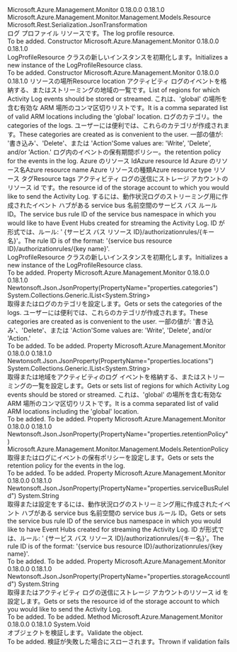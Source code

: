 <Type Name="LogProfileResource" FullName="Microsoft.Azure.Management.Monitor.Management.Models.LogProfileResource">
  <TypeSignature Language="C#" Value="public class LogProfileResource : Microsoft.Azure.Management.Monitor.Management.Models.Resource" />
  <TypeSignature Language="ILAsm" Value=".class public auto ansi beforefieldinit LogProfileResource extends Microsoft.Azure.Management.Monitor.Management.Models.Resource" />
  <TypeSignature Language="DocId" Value="T:Microsoft.Azure.Management.Monitor.Management.Models.LogProfileResource" />
  <TypeSignature Language="VB.NET" Value="Public Class LogProfileResource&#xA;Inherits Resource" />
  <TypeSignature Language="F#" Value="type LogProfileResource = class&#xA;    inherit Resource" />
  <AssemblyInfo>
    <AssemblyName>Microsoft.Azure.Management.Monitor</AssemblyName>
    <AssemblyVersion>0.18.0.0</AssemblyVersion>
    <AssemblyVersion>0.18.1.0</AssemblyVersion>
  </AssemblyInfo>
  <Base>
    <BaseTypeName>Microsoft.Azure.Management.Monitor.Management.Models.Resource</BaseTypeName>
  </Base>
  <Interfaces />
  <Attributes>
    <Attribute>
      <AttributeName>Microsoft.Rest.Serialization.JsonTransformation</AttributeName>
    </Attribute>
  </Attributes>
  <Docs>
    <summary>
            <span data-ttu-id="4afbb-101">ログ プロファイル リソースです。</span><span class="sxs-lookup"><span data-stu-id="4afbb-101">The log profile resource.</span></span>
            </summary>
    <remarks>To be added.</remarks>
  </Docs>
  <Members>
    <Member MemberName=".ctor">
      <MemberSignature Language="C#" Value="public LogProfileResource ();" />
      <MemberSignature Language="ILAsm" Value=".method public hidebysig specialname rtspecialname instance void .ctor() cil managed" />
      <MemberSignature Language="DocId" Value="M:Microsoft.Azure.Management.Monitor.Management.Models.LogProfileResource.#ctor" />
      <MemberSignature Language="VB.NET" Value="Public Sub New ()" />
      <MemberType>Constructor</MemberType>
      <AssemblyInfo>
        <AssemblyName>Microsoft.Azure.Management.Monitor</AssemblyName>
        <AssemblyVersion>0.18.0.0</AssemblyVersion>
        <AssemblyVersion>0.18.1.0</AssemblyVersion>
      </AssemblyInfo>
      <Parameters />
      <Docs>
        <summary>
            <span data-ttu-id="4afbb-102">LogProfileResource クラスの新しいインスタンスを初期化します。</span><span class="sxs-lookup"><span data-stu-id="4afbb-102">Initializes a new instance of the LogProfileResource class.</span></span>
            </summary>
        <remarks>To be added.</remarks>
      </Docs>
    </Member>
    <Member MemberName=".ctor">
      <MemberSignature Language="C#" Value="public LogProfileResource (string location, System.Collections.Generic.IList&lt;string&gt; locations, System.Collections.Generic.IList&lt;string&gt; categories, Microsoft.Azure.Management.Monitor.Management.Models.RetentionPolicy retentionPolicy, string id = null, string name = null, string type = null, System.Collections.Generic.IDictionary&lt;string,string&gt; tags = null, string storageAccountId = null, string serviceBusRuleId = null);" />
      <MemberSignature Language="ILAsm" Value=".method public hidebysig specialname rtspecialname instance void .ctor(string location, class System.Collections.Generic.IList`1&lt;string&gt; locations, class System.Collections.Generic.IList`1&lt;string&gt; categories, class Microsoft.Azure.Management.Monitor.Management.Models.RetentionPolicy retentionPolicy, string id, string name, string type, class System.Collections.Generic.IDictionary`2&lt;string, string&gt; tags, string storageAccountId, string serviceBusRuleId) cil managed" />
      <MemberSignature Language="DocId" Value="M:Microsoft.Azure.Management.Monitor.Management.Models.LogProfileResource.#ctor(System.String,System.Collections.Generic.IList{System.String},System.Collections.Generic.IList{System.String},Microsoft.Azure.Management.Monitor.Management.Models.RetentionPolicy,System.String,System.String,System.String,System.Collections.Generic.IDictionary{System.String,System.String},System.String,System.String)" />
      <MemberSignature Language="F#" Value="new Microsoft.Azure.Management.Monitor.Management.Models.LogProfileResource : string * System.Collections.Generic.IList&lt;string&gt; * System.Collections.Generic.IList&lt;string&gt; * Microsoft.Azure.Management.Monitor.Management.Models.RetentionPolicy * string * string * string * System.Collections.Generic.IDictionary&lt;string, string&gt; * string * string -&gt; Microsoft.Azure.Management.Monitor.Management.Models.LogProfileResource" Usage="new Microsoft.Azure.Management.Monitor.Management.Models.LogProfileResource (location, locations, categories, retentionPolicy, id, name, type, tags, storageAccountId, serviceBusRuleId)" />
      <MemberType>Constructor</MemberType>
      <AssemblyInfo>
        <AssemblyName>Microsoft.Azure.Management.Monitor</AssemblyName>
        <AssemblyVersion>0.18.0.0</AssemblyVersion>
        <AssemblyVersion>0.18.1.0</AssemblyVersion>
      </AssemblyInfo>
      <Parameters>
        <Parameter Name="location" Type="System.String" />
        <Parameter Name="locations" Type="System.Collections.Generic.IList&lt;System.String&gt;" />
        <Parameter Name="categories" Type="System.Collections.Generic.IList&lt;System.String&gt;" />
        <Parameter Name="retentionPolicy" Type="Microsoft.Azure.Management.Monitor.Management.Models.RetentionPolicy" />
        <Parameter Name="id" Type="System.String" />
        <Parameter Name="name" Type="System.String" />
        <Parameter Name="type" Type="System.String" />
        <Parameter Name="tags" Type="System.Collections.Generic.IDictionary&lt;System.String,System.String&gt;" />
        <Parameter Name="storageAccountId" Type="System.String" />
        <Parameter Name="serviceBusRuleId" Type="System.String" />
      </Parameters>
      <Docs>
        <param name="location"><span data-ttu-id="4afbb-103">リソースの場所</span><span class="sxs-lookup"><span data-stu-id="4afbb-103">Resource location</span></span></param>
        <param name="locations"><span data-ttu-id="4afbb-104">アクティビティ ログのイベントを格納する、またはストリーミングの地域の一覧です。</span><span class="sxs-lookup"><span data-stu-id="4afbb-104">List of regions for which Activity Log events should be stored or streamed.</span></span> <span data-ttu-id="4afbb-105">これは、'global' の場所を含む有効な ARM 場所のコンマ区切りリストです。</span><span class="sxs-lookup"><span data-stu-id="4afbb-105">It is a comma separated list of valid ARM locations including the 'global' location.</span></span></param>
        <param name="categories"><span data-ttu-id="4afbb-106">ログのカテゴリ。</span><span class="sxs-lookup"><span data-stu-id="4afbb-106">the categories of the logs.</span></span> <span data-ttu-id="4afbb-107">ユーザーには便利では、これらのカテゴリが作成されます。</span><span class="sxs-lookup"><span data-stu-id="4afbb-107">These categories are created as is convenient to the user.</span></span> <span data-ttu-id="4afbb-108">一部の値が: '書き込み'、'Delete'、または 'Action'</span><span class="sxs-lookup"><span data-stu-id="4afbb-108">Some values are: 'Write', 'Delete', and/or 'Action.'</span></span></param>
        <param name="retentionPolicy"><span data-ttu-id="4afbb-109">ログ内のイベントの保有期間ポリシー。</span><span class="sxs-lookup"><span data-stu-id="4afbb-109">the retention policy for the events in the log.</span></span></param>
        <param name="id"><span data-ttu-id="4afbb-110">Azure のリソース Id</span><span class="sxs-lookup"><span data-stu-id="4afbb-110">Azure resource Id</span></span></param>
        <param name="name"><span data-ttu-id="4afbb-111">Azure のリソース名</span><span class="sxs-lookup"><span data-stu-id="4afbb-111">Azure resource name</span></span></param>
        <param name="type"><span data-ttu-id="4afbb-112">Azure リソースの種類</span><span class="sxs-lookup"><span data-stu-id="4afbb-112">Azure resource type</span></span></param>
        <param name="tags"><span data-ttu-id="4afbb-113">リソース タグ</span><span class="sxs-lookup"><span data-stu-id="4afbb-113">Resource tags</span></span></param>
        <param name="storageAccountId"><span data-ttu-id="4afbb-114">アクティビティ ログの送信にストレージ アカウントのリソース id です。</span><span class="sxs-lookup"><span data-stu-id="4afbb-114">the resource id of the storage account to which you would like to send the Activity Log.</span></span></param>
        <param name="serviceBusRuleId"><span data-ttu-id="4afbb-115">するには、動作状況ログのストリーミング用に作成されたイベント ハブがある service bus 名前空間のサービス バス ルール ID。</span><span class="sxs-lookup"><span data-stu-id="4afbb-115">The service bus rule ID of the service bus namespace in which you would like to have Event Hubs created for streaming the Activity Log.</span></span> <span data-ttu-id="4afbb-116">ID が形式では、ルール: ' {サービス バス リソース ID}/authorizationrules/{キー名}'。</span><span class="sxs-lookup"><span data-stu-id="4afbb-116">The rule ID is of the format: '{service bus resource ID}/authorizationrules/{key name}'.</span></span></param>
        <summary>
            <span data-ttu-id="4afbb-117">LogProfileResource クラスの新しいインスタンスを初期化します。</span><span class="sxs-lookup"><span data-stu-id="4afbb-117">Initializes a new instance of the LogProfileResource class.</span></span>
            </summary>
        <remarks>To be added.</remarks>
      </Docs>
    </Member>
    <Member MemberName="Categories">
      <MemberSignature Language="C#" Value="public System.Collections.Generic.IList&lt;string&gt; Categories { get; set; }" />
      <MemberSignature Language="ILAsm" Value=".property instance class System.Collections.Generic.IList`1&lt;string&gt; Categories" />
      <MemberSignature Language="DocId" Value="P:Microsoft.Azure.Management.Monitor.Management.Models.LogProfileResource.Categories" />
      <MemberSignature Language="VB.NET" Value="Public Property Categories As IList(Of String)" />
      <MemberSignature Language="F#" Value="member this.Categories : System.Collections.Generic.IList&lt;string&gt; with get, set" Usage="Microsoft.Azure.Management.Monitor.Management.Models.LogProfileResource.Categories" />
      <MemberType>Property</MemberType>
      <AssemblyInfo>
        <AssemblyName>Microsoft.Azure.Management.Monitor</AssemblyName>
        <AssemblyVersion>0.18.0.0</AssemblyVersion>
        <AssemblyVersion>0.18.1.0</AssemblyVersion>
      </AssemblyInfo>
      <Attributes>
        <Attribute>
          <AttributeName>Newtonsoft.Json.JsonProperty(PropertyName="properties.categories")</AttributeName>
        </Attribute>
      </Attributes>
      <ReturnValue>
        <ReturnType>System.Collections.Generic.IList&lt;System.String&gt;</ReturnType>
      </ReturnValue>
      <Docs>
        <summary>
            <span data-ttu-id="4afbb-118">取得またはログのカテゴリを設定します。</span><span class="sxs-lookup"><span data-stu-id="4afbb-118">Gets or sets the categories of the logs.</span></span> <span data-ttu-id="4afbb-119">ユーザーには便利では、これらのカテゴリが作成されます。</span><span class="sxs-lookup"><span data-stu-id="4afbb-119">These categories are created as is convenient to the user.</span></span> <span data-ttu-id="4afbb-120">一部の値が: '書き込み'、'Delete'、または 'Action'</span><span class="sxs-lookup"><span data-stu-id="4afbb-120">Some values are: 'Write', 'Delete', and/or 'Action.'</span></span>
            </summary>
        <value>To be added.</value>
        <remarks>To be added.</remarks>
      </Docs>
    </Member>
    <Member MemberName="Locations">
      <MemberSignature Language="C#" Value="public System.Collections.Generic.IList&lt;string&gt; Locations { get; set; }" />
      <MemberSignature Language="ILAsm" Value=".property instance class System.Collections.Generic.IList`1&lt;string&gt; Locations" />
      <MemberSignature Language="DocId" Value="P:Microsoft.Azure.Management.Monitor.Management.Models.LogProfileResource.Locations" />
      <MemberSignature Language="VB.NET" Value="Public Property Locations As IList(Of String)" />
      <MemberSignature Language="F#" Value="member this.Locations : System.Collections.Generic.IList&lt;string&gt; with get, set" Usage="Microsoft.Azure.Management.Monitor.Management.Models.LogProfileResource.Locations" />
      <MemberType>Property</MemberType>
      <AssemblyInfo>
        <AssemblyName>Microsoft.Azure.Management.Monitor</AssemblyName>
        <AssemblyVersion>0.18.0.0</AssemblyVersion>
        <AssemblyVersion>0.18.1.0</AssemblyVersion>
      </AssemblyInfo>
      <Attributes>
        <Attribute>
          <AttributeName>Newtonsoft.Json.JsonProperty(PropertyName="properties.locations")</AttributeName>
        </Attribute>
      </Attributes>
      <ReturnValue>
        <ReturnType>System.Collections.Generic.IList&lt;System.String&gt;</ReturnType>
      </ReturnValue>
      <Docs>
        <summary>
            <span data-ttu-id="4afbb-121">取得または地域をアクティビティのログ イベントを格納する、またはストリーミングの一覧を設定します。</span><span class="sxs-lookup"><span data-stu-id="4afbb-121">Gets or sets list of regions for which Activity Log events should be stored or streamed.</span></span> <span data-ttu-id="4afbb-122">これは、'global' の場所を含む有効な ARM 場所のコンマ区切りリストです。</span><span class="sxs-lookup"><span data-stu-id="4afbb-122">It is a comma separated list of valid ARM locations including the 'global' location.</span></span>
            </summary>
        <value>To be added.</value>
        <remarks>To be added.</remarks>
      </Docs>
    </Member>
    <Member MemberName="RetentionPolicy">
      <MemberSignature Language="C#" Value="public Microsoft.Azure.Management.Monitor.Management.Models.RetentionPolicy RetentionPolicy { get; set; }" />
      <MemberSignature Language="ILAsm" Value=".property instance class Microsoft.Azure.Management.Monitor.Management.Models.RetentionPolicy RetentionPolicy" />
      <MemberSignature Language="DocId" Value="P:Microsoft.Azure.Management.Monitor.Management.Models.LogProfileResource.RetentionPolicy" />
      <MemberSignature Language="VB.NET" Value="Public Property RetentionPolicy As RetentionPolicy" />
      <MemberSignature Language="F#" Value="member this.RetentionPolicy : Microsoft.Azure.Management.Monitor.Management.Models.RetentionPolicy with get, set" Usage="Microsoft.Azure.Management.Monitor.Management.Models.LogProfileResource.RetentionPolicy" />
      <MemberType>Property</MemberType>
      <AssemblyInfo>
        <AssemblyName>Microsoft.Azure.Management.Monitor</AssemblyName>
        <AssemblyVersion>0.18.0.0</AssemblyVersion>
        <AssemblyVersion>0.18.1.0</AssemblyVersion>
      </AssemblyInfo>
      <Attributes>
        <Attribute>
          <AttributeName>Newtonsoft.Json.JsonProperty(PropertyName="properties.retentionPolicy")</AttributeName>
        </Attribute>
      </Attributes>
      <ReturnValue>
        <ReturnType>Microsoft.Azure.Management.Monitor.Management.Models.RetentionPolicy</ReturnType>
      </ReturnValue>
      <Docs>
        <summary>
            <span data-ttu-id="4afbb-123">取得またはログにイベントの保有ポリシーを設定します。</span><span class="sxs-lookup"><span data-stu-id="4afbb-123">Gets or sets the retention policy for the events in the log.</span></span>
            </summary>
        <value>To be added.</value>
        <remarks>To be added.</remarks>
      </Docs>
    </Member>
    <Member MemberName="ServiceBusRuleId">
      <MemberSignature Language="C#" Value="public string ServiceBusRuleId { get; set; }" />
      <MemberSignature Language="ILAsm" Value=".property instance string ServiceBusRuleId" />
      <MemberSignature Language="DocId" Value="P:Microsoft.Azure.Management.Monitor.Management.Models.LogProfileResource.ServiceBusRuleId" />
      <MemberSignature Language="VB.NET" Value="Public Property ServiceBusRuleId As String" />
      <MemberSignature Language="F#" Value="member this.ServiceBusRuleId : string with get, set" Usage="Microsoft.Azure.Management.Monitor.Management.Models.LogProfileResource.ServiceBusRuleId" />
      <MemberType>Property</MemberType>
      <AssemblyInfo>
        <AssemblyName>Microsoft.Azure.Management.Monitor</AssemblyName>
        <AssemblyVersion>0.18.0.0</AssemblyVersion>
        <AssemblyVersion>0.18.1.0</AssemblyVersion>
      </AssemblyInfo>
      <Attributes>
        <Attribute>
          <AttributeName>Newtonsoft.Json.JsonProperty(PropertyName="properties.serviceBusRuleId")</AttributeName>
        </Attribute>
      </Attributes>
      <ReturnValue>
        <ReturnType>System.String</ReturnType>
      </ReturnValue>
      <Docs>
        <summary>
            <span data-ttu-id="4afbb-124">取得または設定をするには、動作状況ログのストリーミング用に作成されたイベント ハブがある service bus 名前空間の service bus ルール ID。</span><span class="sxs-lookup"><span data-stu-id="4afbb-124">Gets or sets the service bus rule ID of the service bus namespace in which you would like to have Event Hubs created for streaming the Activity Log.</span></span> <span data-ttu-id="4afbb-125">ID が形式では、ルール: ' {サービス バス リソース ID}/authorizationrules/{キー名}'。</span><span class="sxs-lookup"><span data-stu-id="4afbb-125">The rule ID is of the format: '{service bus resource ID}/authorizationrules/{key name}'.</span></span>
            </summary>
        <value>To be added.</value>
        <remarks>To be added.</remarks>
      </Docs>
    </Member>
    <Member MemberName="StorageAccountId">
      <MemberSignature Language="C#" Value="public string StorageAccountId { get; set; }" />
      <MemberSignature Language="ILAsm" Value=".property instance string StorageAccountId" />
      <MemberSignature Language="DocId" Value="P:Microsoft.Azure.Management.Monitor.Management.Models.LogProfileResource.StorageAccountId" />
      <MemberSignature Language="VB.NET" Value="Public Property StorageAccountId As String" />
      <MemberSignature Language="F#" Value="member this.StorageAccountId : string with get, set" Usage="Microsoft.Azure.Management.Monitor.Management.Models.LogProfileResource.StorageAccountId" />
      <MemberType>Property</MemberType>
      <AssemblyInfo>
        <AssemblyName>Microsoft.Azure.Management.Monitor</AssemblyName>
        <AssemblyVersion>0.18.0.0</AssemblyVersion>
        <AssemblyVersion>0.18.1.0</AssemblyVersion>
      </AssemblyInfo>
      <Attributes>
        <Attribute>
          <AttributeName>Newtonsoft.Json.JsonProperty(PropertyName="properties.storageAccountId")</AttributeName>
        </Attribute>
      </Attributes>
      <ReturnValue>
        <ReturnType>System.String</ReturnType>
      </ReturnValue>
      <Docs>
        <summary>
            <span data-ttu-id="4afbb-126">取得またはアクティビティ ログの送信にストレージ アカウントのリソース id を設定します。</span><span class="sxs-lookup"><span data-stu-id="4afbb-126">Gets or sets the resource id of the storage account to which you would like to send the Activity Log.</span></span>
            </summary>
        <value>To be added.</value>
        <remarks>To be added.</remarks>
      </Docs>
    </Member>
    <Member MemberName="Validate">
      <MemberSignature Language="C#" Value="public override void Validate ();" />
      <MemberSignature Language="ILAsm" Value=".method public hidebysig virtual instance void Validate() cil managed" />
      <MemberSignature Language="DocId" Value="M:Microsoft.Azure.Management.Monitor.Management.Models.LogProfileResource.Validate" />
      <MemberSignature Language="VB.NET" Value="Public Overrides Sub Validate ()" />
      <MemberSignature Language="F#" Value="override this.Validate : unit -&gt; unit" Usage="logProfileResource.Validate " />
      <MemberType>Method</MemberType>
      <AssemblyInfo>
        <AssemblyName>Microsoft.Azure.Management.Monitor</AssemblyName>
        <AssemblyVersion>0.18.0.0</AssemblyVersion>
        <AssemblyVersion>0.18.1.0</AssemblyVersion>
      </AssemblyInfo>
      <ReturnValue>
        <ReturnType>System.Void</ReturnType>
      </ReturnValue>
      <Parameters />
      <Docs>
        <summary>
            <span data-ttu-id="4afbb-127">オブジェクトを検証します。</span><span class="sxs-lookup"><span data-stu-id="4afbb-127">Validate the object.</span></span>
            </summary>
        <remarks>To be added.</remarks>
        <exception cref="T:Microsoft.Rest.ValidationException">
            <span data-ttu-id="4afbb-128">検証が失敗した場合にスローされます。</span><span class="sxs-lookup"><span data-stu-id="4afbb-128">Thrown if validation fails</span></span>
            </exception>
      </Docs>
    </Member>
  </Members>
</Type>